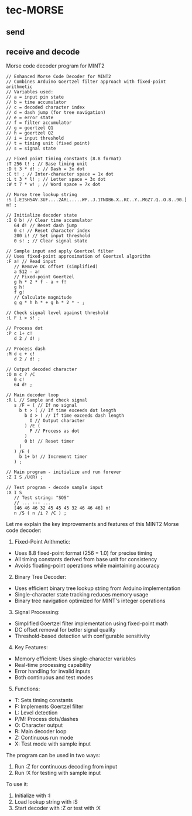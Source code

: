 # tec-MORSE
## send 

## receive and decode


Morse code decoder program for MINT2

```
// Enhanced Morse Code Decoder for MINT2
// Combines Arduino Goertzel filter approach with fixed-point arithmetic
// Variables used:
// a = input pin state
// b = time accumulator 
// c = decoded character index
// d = dash jump (for tree navigation)
// e = error state
// f = filter accumulator
// g = goertzel Q1
// h = goertzel Q2
// i = input threshold
// t = timing unit (fixed point)
// s = signal state

// Fixed point timing constants (8.8 format)
:T 256 t! ; // Base timing unit
:D t 3 * d! ; // Dash = 3x dot
:C t! ; // Inter-character space = 1x dot
:L t 3 * l! ; // Letter space = 3x dot
:W t 7 * w! ; // Word space = 7x dot

// Morse tree lookup string
:S [.EISH54V.3UF....2ARL.....WP..J.1TNDB6.X..KC..Y..MGZ7.Q..O.8..90.] m! ;

// Initialize decoder state
:I 0 b! // Clear time accumulator
   64 d! // Reset dash jump
   0 c! // Reset character index
   200 i! // Set input threshold
   0 s! ; // Clear signal state

// Sample input and apply Goertzel filter
// Uses fixed-point approximation of Goertzel algorithm
:F a! // Read input
   // Remove DC offset (simplified)
   a 512 - a!
   // Fixed-point Goertzel
   g h * 2 * f - a + f!
   g h!
   f g!
   // Calculate magnitude
   g g * h h * + g h * 2 * - ;

// Check signal level against threshold
:L F i > s! ;

// Process dot
:P c 1+ c!
   d 2 / d! ;

// Process dash
:M d c + c!
   d 2 / d! ;

// Output decoded character
:O m c ? /C
   0 c!
   64 d! ;

// Main decoder loop
:R L // Sample and check signal
   s /F = ( // If no signal
     b t > ( // If time exceeds dot length
       b d > ( // If time exceeds dash length
         O // Output character
       ) /E (
         P // Process as dot
       )
       0 b! // Reset timer
     )
   ) /E (
     b 1+ b! // Increment timer
   ) ;

// Main program - initialize and run forever
:Z I S /U(R) ;

// Test program - decode sample input
:X I S 
   // Test string: "SOS" 
   // ... --- ...
   [46 46 46 32 45 45 45 32 46 46 46] n!
   n /S ( n /i ? /C ) ;
   ```



Let me explain the key improvements and features of this MINT2 Morse code decoder:

1. Fixed-Point Arithmetic:
- Uses 8.8 fixed-point format (256 = 1.0) for precise timing
- All timing constants derived from base unit for consistency
- Avoids floating-point operations while maintaining accuracy

2. Binary Tree Decoder:
- Uses efficient binary tree lookup string from Arduino implementation
- Single-character state tracking reduces memory usage
- Binary tree navigation optimized for MINT's integer operations

3. Signal Processing:
- Simplified Goertzel filter implementation using fixed-point math
- DC offset removal for better signal quality
- Threshold-based detection with configurable sensitivity

4. Key Features:
- Memory efficient: Uses single-character variables
- Real-time processing capability
- Error handling for invalid inputs
- Both continuous and test modes

5. Functions:
- T: Sets timing constants
- F: Implements Goertzel filter
- L: Level detection
- P/M: Process dots/dashes
- O: Character output
- R: Main decoder loop
- Z: Continuous run mode
- X: Test mode with sample input

The program can be used in two ways:
1. Run :Z for continuous decoding from input
2. Run :X for testing with sample input

To use it:
1. Initialize with :I
2. Load lookup string with :S
3. Start decoder with :Z or test with :X

